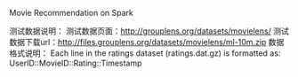 Movie Recommendation on Spark


测试数据说明：
测试数据页面：http://grouplens.org/datasets/movielens/
测试数据下载url：http://files.grouplens.org/datasets/movielens/ml-10m.zip
数据格式说明：
Each line in the ratings dataset (ratings.dat.gz) is formatted as: UserID::MovieID::Rating::Timestamp
